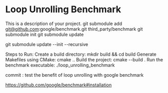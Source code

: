 # Loop Unrolling Benchmark

This is a description of your project.
git submodule add git@github.com:google/benchmark.git third_party/benchmark
git submodule init
git submodule update

git submodule update --init --recursive

Steps to Run:
Create a build directory: mkdir build && cd build
Generate Makefiles using CMake: cmake ..
Build the project: cmake --build .
Run the benchmark executable: ./loop_unrolling_benchmark

commit : test the benefit of loop unrolling with google benchmark


https://github.com/google/benchmark#installation
